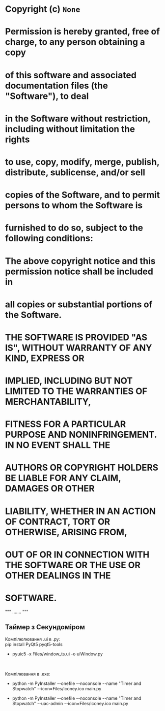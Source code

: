 # Copyright (c) `None`
#
# Permission is hereby granted, free of charge, to any person obtaining a copy
# of this software and associated documentation files (the "Software"), to deal
# in the Software without restriction, including without limitation the rights
# to use, copy, modify, merge, publish, distribute, sublicense, and/or sell
# copies of the Software, and to permit persons to whom the Software is
# furnished to do so, subject to the following conditions:
#
# The above copyright notice and this permission notice shall be included in
# all copies or substantial portions of the Software.
#
# THE SOFTWARE IS PROVIDED "AS IS", WITHOUT WARRANTY OF ANY KIND, EXPRESS OR
# IMPLIED, INCLUDING BUT NOT LIMITED TO THE WARRANTIES OF MERCHANTABILITY,
# FITNESS FOR A PARTICULAR PURPOSE AND NONINFRINGEMENT. IN NO EVENT SHALL THE
# AUTHORS OR COPYRIGHT HOLDERS BE LIABLE FOR ANY CLAIM, DAMAGES OR OTHER
# LIABILITY, WHETHER IN AN ACTION OF CONTRACT, TORT OR OTHERWISE, ARISING FROM,
# OUT OF OR IN CONNECTION WITH THE SOFTWARE OR THE USE OR OTHER DEALINGS IN THE
# SOFTWARE.
"""
.......
"""


## Таймер з Секундоміром ##


Компілюлювання .ui в .py:\
 pip install PyQt5 pyqt5-tools
 - pyuic5 -x Files/window_ts.ui -o uiWindow.py

\
\
Компілювання в .exe: 
 - python -m PyInstaller --onefile --noconsole --name "Timer and Stopwatch" --icon=Files/iconey.ico main.py 

 - python -m PyInstaller --onefile --noconsole --name "Timer and Stopwatch" --uac-admin --icon=Files/iconey.ico main.py 
